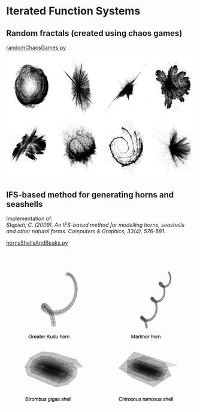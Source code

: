 # Iterated Function Systems

## Random fractals (created using chaos games)

<a href="https://github.com/michaelsmclayton/IteratedFunctionSystems/blob/master/randomChaosGames.py">randomChaosGames.py</a>

<img src="./randomChaosGames.png"></img>

## IFS-based method for generating horns and seashells
Implementation of:<br>
<i>Stępień, C. (2009). An IFS-based method for modelling horns, seashells and other natural forms. Computers & Graphics, 33(4), 576-581.</i>

<a href="https://github.com/michaelsmclayton/IteratedFunctionSystems/blob/master/hornsShellsAndBeaks.py">hornsShellsAndBeaks.py</a>

<img src="./hornsShellsAndBeaks.gif"></img>